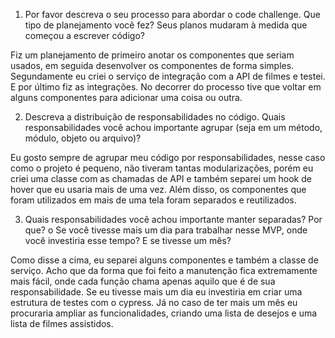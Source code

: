 1. Por favor descreva o seu processo para abordar o code challenge. Que tipo de
planejamento você fez? Seus planos mudaram à medida que começou a escrever
código?

Fiz um planejamento de primeiro anotar os componentes que seriam usados, em seguida desenvolver os componentes de forma simples. Segundamente eu  criei o serviço de integração com a API de filmes e testei. E por último fiz as integrações.
No decorrer do processo tive que voltar em alguns componentes para adicionar uma coisa ou outra.

2. Descreva a distribuição de responsabilidades no código. Quais responsabilidades
você achou importante agrupar (seja em um método, módulo, objeto ou arquivo)?

Eu gosto sempre de agrupar meu código por responsabilidades, nesse caso como o projeto é pequeno, não tiveram tantas modularizações, porém eu criei uma classe com as chamadas de API e também separei um hook de hover que eu usaria mais de uma vez. Além disso, os componentes que foram utilizados em mais de uma tela foram separados e reutilizados.

3. Quais responsabilidades você achou importante manter separadas? Por que?
o Se você tivesse mais um dia para trabalhar nesse MVP, onde você investiria esse
tempo? E se tivesse um mês?

Como disse a cima, eu separei alguns componentes e também a classe de serviço. Acho que da forma que foi feito a manutenção fica extremamente mais fácil, onde cada função chama apenas aquilo que é de sua responsabilidade. Se eu tivesse mais um dia eu investiria em criar uma estrutura de testes com o cypress. Já no caso de ter mais um mês eu procuraria ampliar as funcionalidades, criando uma lista de desejos e uma lista de filmes assistidos.
